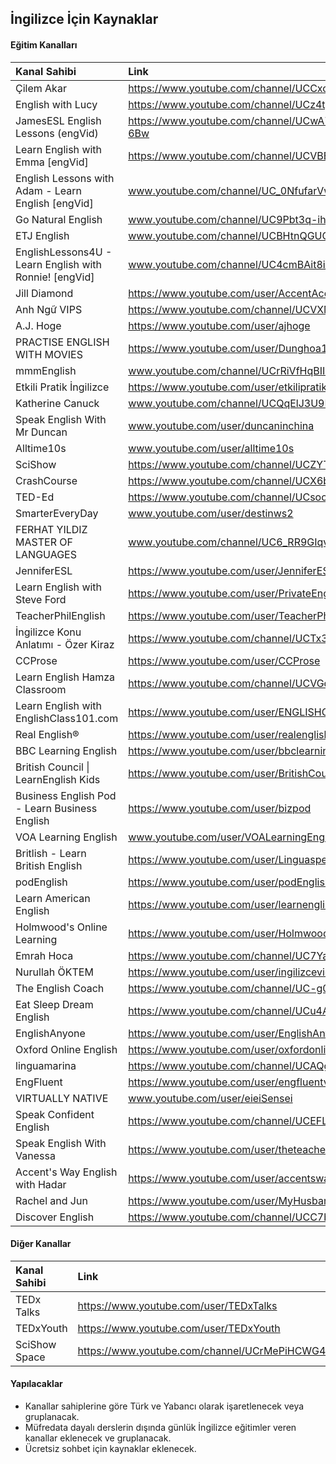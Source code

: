 ## İngilizce İçin Kaynaklar

#### Eğitim  Kanalları

| Kanal Sahibi | Link |
| :--- | :--- |
| Çilem Akar | https://www.youtube.com/channel/UCCxc5b4lQU_hwrZVyZr92Ew |
| English with Lucy | https://www.youtube.com/channel/UCz4tgANd4yy8Oe0iXCdSWfA |
| JamesESL English Lessons (engVid) | https://www.youtube.com/channel/UCwA7Aepp7nRUJNa8roQ-6Bw |
| Learn English with Emma [engVid] | https://www.youtube.com/channel/UCVBErcpqaokOf4fI5j73K_w |
| English Lessons with Adam - Learn English [engVid] | www.youtube.com/channel/UC_0NfufarVw04vDfWFm8z_Q |
| Go Natural English | www.youtube.com/channel/UC9Pbt3q-ihROg1lmmmQdU2w |
| ETJ English | www.youtube.com/channel/UCBHtnQGUChkwG1eyWL5EA9g |
| EnglishLessons4U - Learn English with Ronnie! [engVid] | www.youtube.com/channel/UC4cmBAit8i_NJZE8qK8sfpA |
| Jill Diamond | https://www.youtube.com/user/AccentAceConfidence |
| Anh Ngữ VIPS | https://www.youtube.com/channel/UCVXM96yuiXY3ZT73Dy8HgCA |
| A.J. Hoge | https://www.youtube.com/user/ajhoge |
| PRACTISE ENGLISH WITH MOVIES | https://www.youtube.com/user/Dunghoa1602 |
| mmmEnglish | www.youtube.com/channel/UCrRiVfHqBIIvSgKmgnSY66g |
| Etkili Pratik İngilizce | https://www.youtube.com/user/etkilipratiking |
| Katherine Canuck | www.youtube.com/channel/UCQqElJ3U9RwG46GfAjLDLeg |
| Speak English With Mr Duncan | www.youtube.com/user/duncaninchina |
| Alltime10s | www.youtube.com/user/alltime10s |
| SciShow | https://www.youtube.com/channel/UCZYTClx2T1of7BRZ86-8fow |
| CrashCourse | https://www.youtube.com/channel/UCX6b17PVsYBQ0ip5gyeme-Q |
| TED-Ed | https://www.youtube.com/channel/UCsooa4yRKGN_zEE8iknghZA |
| SmarterEveryDay | www.youtube.com/user/destinws2 |
| FERHAT YILDIZ MASTER OF LANGUAGES | www.youtube.com/channel/UC6_RR9GIqv_Q6IkwNpTFavA |
| JenniferESL | https://www.youtube.com/user/JenniferESL |
| Learn English with Steve Ford | https://www.youtube.com/user/PrivateEnglishPortal |
| TeacherPhilEnglish | https://www.youtube.com/user/TeacherPhilEnglish |
| İngilizce Konu Anlatımı - Özer Kiraz | https://www.youtube.com/channel/UCTx3YiLRMmdTutMCmlDxKAQ |
| CCProse | https://www.youtube.com/user/CCProse |
| Learn English Hamza Classroom | https://www.youtube.com/channel/UCVGqn-ARtA4ZhKIBnvP5Lfw |
| Learn English with EnglishClass101.com | https://www.youtube.com/user/ENGLISHCLASS101 |
| Real English® | https://www.youtube.com/user/realenglish1 |
| BBC Learning English | https://www.youtube.com/user/bbclearningenglish |
| British Council &#124; LearnEnglish Kids | https://www.youtube.com/user/BritishCouncilLEKids |
| Business English Pod - Learn Business English | https://www.youtube.com/user/bizpod |
| VOA Learning English | www.youtube.com/user/VOALearningEnglish |
| Britlish - Learn British English | https://www.youtube.com/user/Linguaspectrum |
| podEnglish | https://www.youtube.com/user/podEnglish |
| Learn American English | https://www.youtube.com/user/learnenglish232 |
| Holmwood's Online Learning | https://www.youtube.com/user/HolmwoodsELT |
| Emrah Hoca | https://www.youtube.com/channel/UC7YaqFfMax7QTyWRcDstMvw |
| Nurullah ÖKTEM | https://www.youtube.com/user/ingilizcevideo |
| The English Coach | https://www.youtube.com/channel/UC-g0gSStENkYPXFRsKrlvyA |
| Eat Sleep Dream English | https://www.youtube.com/channel/UCu4AP8qmYnXNUipUeyPQKig |
| EnglishAnyone | https://www.youtube.com/user/EnglishAnyone |
| Oxford Online English | https://www.youtube.com/user/oxfordonlineenglish |
| linguamarina | https://www.youtube.com/channel/UCAQg09FkoobmLquNNoO4ulg |
| EngFluent | https://www.youtube.com/user/engfluentvids |
| VIRTUALLY NATIVE | www.youtube.com/user/eieiSensei |
| Speak Confident English | https://www.youtube.com/channel/UCEFLuo9AR7268-qJj1FkmSw |
| Speak English With Vanessa | https://www.youtube.com/user/theteachervanessa |
| Accent's Way English with Hadar | https://www.youtube.com/user/accentsway |
| Rachel and Jun | https://www.youtube.com/user/MyHusbandisJapanese |
| Discover English | https://www.youtube.com/channel/UCC7bi--JA7Tgly_I6Jd9sGQ |

#### Diğer Kanallar

| Kanal Sahibi | Link |
| :--- | :--- |
| TEDx Talks | https://www.youtube.com/user/TEDxTalks |
| TEDxYouth | https://www.youtube.com/user/TEDxYouth |
| SciShow Space | https://www.youtube.com/channel/UCrMePiHCWG4Vwqv3t7W9EFg |

#### Yapılacaklar
- Kanallar sahiplerine göre Türk ve Yabancı olarak işaretlenecek veya gruplanacak.
- Müfredata dayalı derslerin dışında günlük İngilizce eğitimler veren kanallar eklenecek ve gruplanacak.
- Ücretsiz sohbet için kaynaklar eklenecek.